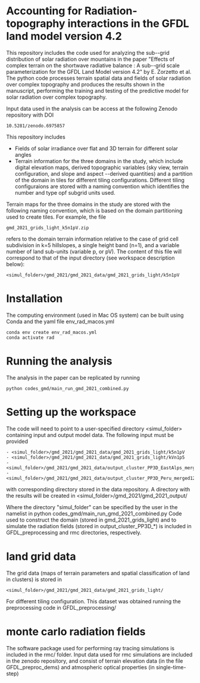 # Accounting for Radiation-topography interactions in the GFDL land model version 4.2

This repository includes the code used for analyzing the sub--grid distribution of solar radiation over mountains in the paper "Effects of complex terrain on the shortwave radiative balance : A sub--grid scale parameterization for the GFDL Land Model version 4.2" by E. Zorzetto et al. The python code processes terrain spatial data and fields of solar radiation over complex topography and produces the results shown in the manuscript, performing the training and testing of the predictive model for solar radiation over complex topography.

Input data used in the analysis can be access at the following Zenodo repository with DOI

```
10.5281/zenodo.6975857
```
This repository includes
- Fields of solar irradiance over flat and 3D terrain for different solar angles
- Terrain information for the three domains in the study, which include digital elevation maps, derived topographic variables (sky view, terrain configuration, and slope and aspect --derived quantities) and a partition of the domain in tiles for different tiling configurations. Different tiling configuraions are stored with a naming convention which identifies the number and type opf subgrid units used.

Terrain maps for the three domains in the study are stored with the following naming convention, which is based on the domain partitioning used to create tiles. For example, the file 
```
gmd_2021_grids_light_k5n1pV.zip
```
refers to the domain terrain information relative to the case of grid cell subdivision in k=5 hillslopes, a single height band (n=1), and a variable number of land sub-units (variable p, or pV). The content of this file will correspond to that of the input directory (see workspace description below):
```
<simul_folder>/gmd_2021/gmd_2021_data/gmd_2021_grids_light/k5n1pV
``` 

# Installation


The computing environment (used in Mac OS system) can be built using Conda and the yaml file env_rad_macos.yml

```
conda env create env_rad_macos.yml
conda activate rad
```


# Running the analysis

The analysis in the paper can be replicated by running 
 

```
python codes_gmd/main_run_gmd_2021_combined.py
```


# Setting up the workspace

The code will need to point to a user-specified directory <simul_folder> containing input and output model data. The following input must be provided

    - <simul_folder>/gmd_2021/gmd_2021_data/gmd_2021_grids_light/k5n1pV
    - <simul_folder>/gmd_2021/gmd_2021_data/gmd_2021_grids_light/kVn1p5
    - <simul_folder>/gmd_2021/gmd_2021_data/output_cluster_PP3D_EastAlps_merged123456
    - <simul_folder>/gmd_2021/gmd_2021_data/output_cluster_PP3D_Peru_merged123456

with corresponding directory stored in the data repository.
A directory with the results will be created in <simul_folder>/gmd_2021/gmd_2021_output/

Where the directory "simul_folder" can be specified by the user in the namelist in python codes_gmd/main_run_gmd_2021_combined.py
Code used to construct the domain (stored in gmd_2021_grids_light) and to simulate the radiation fields (stored in output_cluster_PP3D_*) is included in GFDL_preprocessing and rmc directories, respectively.

# land grid data

The grid data (maps of terrain parameters and spatial classification of land in clusters) is stored in
```
<simul_folder>/gmd_2021/gmd_2021_data/gmd_2021_grids_light/
``` 
For different tiling configuration. This dataset was obtained running the preprocessing code in GFDL_preprocessing/

# monte carlo radiation fields

The software package used for performing ray tracing simulations is included in the rmc/ folder. Input data used for rmc simulations are included in the zenodo repository, and consist of terrain elevation data  (in the file GFDL_preproc_dems) and atmospheric optical properties (in single-time-step)

